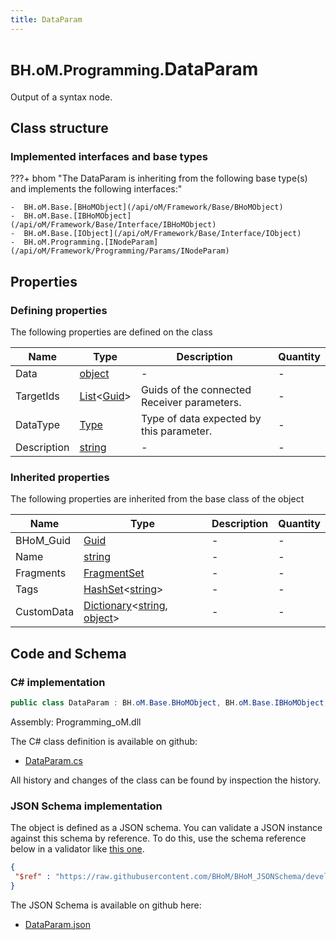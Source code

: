 ```yaml
---
title: DataParam
---
```


# <small>BH.oM.Programming.</small>**DataParam**

Output of a syntax node.

## Class structure

### Implemented interfaces and base types

???+ bhom "The DataParam is inheriting from the following base type(s) and implements the following interfaces:"

    -  BH.oM.Base.[BHoMObject](/api/oM/Framework/Base/BHoMObject)
    -  BH.oM.Base.[IBHoMObject](/api/oM/Framework/Base/Interface/IBHoMObject)
    -  BH.oM.Base.[IObject](/api/oM/Framework/Base/Interface/IObject)
    -  BH.oM.Programming.[INodeParam](/api/oM/Framework/Programming/Params/INodeParam)


## Properties



### Defining properties

The following properties are defined on the class

| Name             | Type             | Description      | Quantity         |
|------------------|------------------|------------------|------------------|
| Data | [object](https://learn.microsoft.com/en-us/dotnet/api/System.Object?view=netstandard-2.0) | - | - |
| TargetIds | [List](https://learn.microsoft.com/en-us/dotnet/api/System.Collections.Generic.List-1?view=netstandard-2.0)&lt;[Guid](https://learn.microsoft.com/en-us/dotnet/api/System.Guid?view=netstandard-2.0)&gt; | Guids of the connected Receiver parameters. | - |
| DataType | [Type](https://learn.microsoft.com/en-us/dotnet/api/System.Type?view=netstandard-2.0) | Type of data expected by this parameter. | - |
| Description | [string](https://learn.microsoft.com/en-us/dotnet/api/System.String?view=netstandard-2.0) | - | - |


### Inherited properties
The following properties are inherited from the base class of the object

| Name             | Type             | Description      | Quantity         |
|------------------|------------------|------------------|------------------|
| BHoM_Guid | [Guid](https://learn.microsoft.com/en-us/dotnet/api/System.Guid?view=netstandard-2.0) | - | - |
| Name | [string](https://learn.microsoft.com/en-us/dotnet/api/System.String?view=netstandard-2.0) | - | - |
| Fragments | [FragmentSet](/api/oM/Framework/Base/FragmentSet) | - | - |
| Tags | [HashSet](https://learn.microsoft.com/en-us/dotnet/api/System.Collections.Generic.HashSet-1?view=netstandard-2.0)&lt;[string](https://learn.microsoft.com/en-us/dotnet/api/System.String?view=netstandard-2.0)&gt; | - | - |
| CustomData | [Dictionary](https://learn.microsoft.com/en-us/dotnet/api/System.Collections.Generic.Dictionary-2?view=netstandard-2.0)&lt;[string](https://learn.microsoft.com/en-us/dotnet/api/System.String?view=netstandard-2.0), [object](https://learn.microsoft.com/en-us/dotnet/api/System.Object?view=netstandard-2.0)&gt; | - | - |


## Code and Schema

### C# implementation

``` C# title="C#"
public class DataParam : BH.oM.Base.BHoMObject, BH.oM.Base.IBHoMObject, BH.oM.Base.IObject, BH.oM.Programming.INodeParam
```

Assembly: Programming_oM.dll

The C# class definition is available on github:

- [DataParam.cs](https://github.com/BHoM/BHoM/blob/develop/Programming_oM/Params\DataParam.cs)

All history and changes of the class can be found by inspection the history.
### JSON Schema implementation

The object is defined as a JSON schema. You can validate a JSON instance against this schema by reference. To do this, use the schema reference below in a validator like [this one](https://www.jsonschemavalidator.net/).

``` json title="JSON Schema"
{
 "$ref" : "https://raw.githubusercontent.com/BHoM/BHoM_JSONSchema/develop/Programming_oM/DataParam.json"
}
```

The JSON Schema is available on github here:

- [DataParam.json](https://github.com/BHoM/BHoM_JSONSchema/blob/develop/Programming_oM/DataParam.json)
